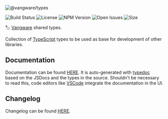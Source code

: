 ![@vangware/types](https://i.imgur.com/5Yhkbpb.png)

![Build Status](https://img.shields.io/github/workflow/status/vangware/types/Test.svg?style=for-the-badge&labelColor=666&color=2b7&link=https://github.com/vangware/types/actions)
![License](https://img.shields.io/npm/l/@vangware/types.svg?style=for-the-badge&labelColor=666&color=2b7&link=https://github.com/vangware/types/blob/main/LICENSE)
![NPM Version](https://img.shields.io/npm/v/@vangware/types.svg?style=for-the-badge&labelColor=666&color=2b7&link=https://npm.im/@vangware/types)
![Open Issues](https://img.shields.io/github/issues/vangware/types.svg?style=for-the-badge&labelColor=666&color=2b7&link=https://github.com/vangware/types/issues)
![Size](https://img.shields.io/bundlephobia/minzip/@vangware/types.svg?style=for-the-badge&labelColor=666&color=2b7&label=size&link=https://bundlephobia.com/result?p=@vangware/types)

🏷️ [Vangware](https://vangware.com) shared types.

Collection of [TypeScript](https://www.typescriptlang.org/) types to be used as base for development of other libraries.

## Documentation

Documentation can be found [HERE](https://types.vangware.com). It is auto-generated with [typedoc](https://typedoc.org/) based on the JSDocs and the types in the source. Shouldn't be necessary to read this, code editors like [VSCode](https://code.visualstudio.com/) integrate the documentation in the UI.

## Changelog

Changelog can be found [HERE](https://github.com/vangware/types/blob/main/CHANGELOG.md).
